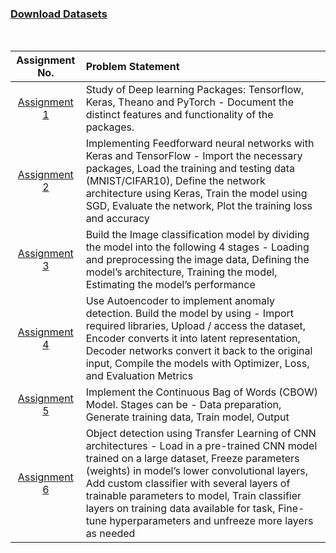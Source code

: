 ### [Download Datasets](https://drive.google.com/drive/folders/1mjdkLSDA24z4STJ1D7fEh_1u6CTA5Bre?usp=sharing)
<br>

| Assignment No. | Problem Statement |
| :-------------: | :--------------- |
| [Assignment 1](https://github.com/shreyas5522/DL_LP4_BE_IT/tree/main/Assignment%201) | Study of Deep learning Packages: Tensorflow, Keras, Theano and PyTorch - Document the distinct features and functionality of the packages. |
| [Assignment 2](https://github.com/shreyas5522/DL_LP4_BE_IT/tree/main/Assignment%202) | Implementing Feedforward neural networks with Keras and TensorFlow - Import the necessary packages, Load the training and testing data (MNIST/CIFAR10), Define the network architecture using Keras, Train the model using SGD, Evaluate the network, Plot the training loss and accuracy |
| [Assignment 3](https://github.com/shreyas5522/DL_LP4_BE_IT/tree/main/Assignment%203) | Build the Image classification model by dividing the model into the following 4 stages - Loading and preprocessing the image data, Defining the model’s architecture, Training the model, Estimating the model’s performance |
| [Assignment 4](https://github.com/shreyas5522/DL_LP4_BE_IT/tree/main/Assignment%204) | Use Autoencoder to implement anomaly detection. Build the model by using - Import required libraries, Upload / access the dataset, Encoder converts it into latent representation, Decoder networks convert it back to the original input, Compile the models with Optimizer, Loss, and Evaluation Metrics |
| [Assignment 5](https://github.com/shreyas5522/DL_LP4_BE_IT/tree/main/Assignment%205) | Implement the Continuous Bag of Words (CBOW) Model. Stages can be - Data preparation, Generate training data, Train model, Output |
| [Assignment 6](https://github.com/shreyas5522/DL_LP4_BE_IT/tree/main/Assignment%206) | Object detection using Transfer Learning of CNN architectures - Load in a pre-trained CNN model trained on a large dataset, Freeze parameters (weights) in model’s lower convolutional layers, Add custom classifier with several layers of trainable parameters to model, Train classifier layers on training data available for task, Fine-tune hyperparameters and unfreeze more layers as needed |
